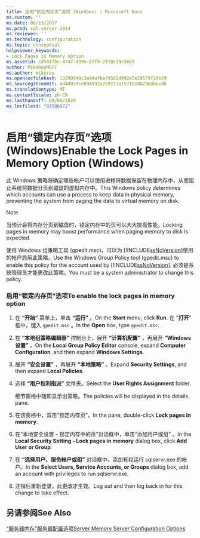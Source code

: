```yaml
---
title: 启用“锁定内存页”选项 (Windows) | Microsoft Docs
ms.custom: ''
ms.date: 06/13/2017
ms.prod: sql-server-2014
ms.reviewer: ''
ms.technology: configuration
ms.topic: conceptual
helpviewer_keywords:
- Lock Pages in Memory option
ms.assetid: cd581fbc-4747-439e-87f9-2f18e39c5bb9
author: MikeRayMSFT
ms.author: mikeray
ms.openlocfilehash: 13290940c3a94a7ba79582d892a5e28670f24b29
ms.sourcegitcommit: ad4d92dce894592a259721a1571b1d8736abacdb
ms.translationtype: MT
ms.contentlocale: zh-CN
ms.lasthandoff: 08/04/2020
ms.locfileid: "87586972"
---
```

# <a name="enable-the-lock-pages-in-memory-option-windows"></a><span data-ttu-id="1ed0c-102">启用“锁定内存页”选项 (Windows)</span><span class="sxs-lookup"><span data-stu-id="1ed0c-102">Enable the Lock Pages in Memory Option (Windows)</span></span>
  <span data-ttu-id="1ed0c-103">此 Windows 策略将确定哪些帐户可以使用进程将数据保留在物理内存中，从而阻止系统将数据分页到磁盘的虚拟内存中。</span><span class="sxs-lookup"><span data-stu-id="1ed0c-103">This Windows policy determines which accounts can use a process to keep data in physical memory, preventing the system from paging the data to virtual memory on disk.</span></span>  
  
> [!NOTE]  
>  <span data-ttu-id="1ed0c-104">当预计会将内存分页到磁盘时，锁定内存中的页可以大大提高性能。</span><span class="sxs-lookup"><span data-stu-id="1ed0c-104">Locking pages in memory may boost performance when paging memory to disk is expected.</span></span>  
  
 <span data-ttu-id="1ed0c-105">使用 Windows 组策略工具 (gpedit.msc)，可以为 [!INCLUDE[ssNoVersion](../../includes/ssnoversion-md.md)]使用的帐户启用此策略。</span><span class="sxs-lookup"><span data-stu-id="1ed0c-105">Use the Windows Group Policy tool (gpedit.msc) to enable this policy for the account used by [!INCLUDE[ssNoVersion](../../includes/ssnoversion-md.md)].</span></span> <span data-ttu-id="1ed0c-106">必须是系统管理员才能更改此策略。</span><span class="sxs-lookup"><span data-stu-id="1ed0c-106">You must be a system administrator to change this policy.</span></span>  
  
### <a name="to-enable-the-lock-pages-in-memory-option"></a><span data-ttu-id="1ed0c-107">启用“锁定内存页”选项</span><span class="sxs-lookup"><span data-stu-id="1ed0c-107">To enable the lock pages in memory option</span></span>  
  
1.  <span data-ttu-id="1ed0c-108">在 **“开始”** 菜单上，单击 **“运行”** 。</span><span class="sxs-lookup"><span data-stu-id="1ed0c-108">On the **Start** menu, click **Run**.</span></span> <span data-ttu-id="1ed0c-109">在 "**打开**" 框中，键入 `gpedit.msc` 。</span><span class="sxs-lookup"><span data-stu-id="1ed0c-109">In the **Open** box, type `gpedit.msc`.</span></span>  
  
2.  <span data-ttu-id="1ed0c-110">在 **“本地组策略编辑器”** 控制台上，展开 **“计算机配置”** ，再展开 **“Windows 设置”** 。</span><span class="sxs-lookup"><span data-stu-id="1ed0c-110">On the **Local Group Policy Editor** console, expand **Computer Configuration**, and then expand **Windows Settings**.</span></span>  
  
3.  <span data-ttu-id="1ed0c-111">展开 **“安全设置”** ，再展开 **“本地策略”** 。</span><span class="sxs-lookup"><span data-stu-id="1ed0c-111">Expand **Security Settings**, and then expand **Local Policies**.</span></span>  
  
4.  <span data-ttu-id="1ed0c-112">选择 **“用户权利指派”** 文件夹。</span><span class="sxs-lookup"><span data-stu-id="1ed0c-112">Select the **User Rights Assignment** folder.</span></span>  
  
     <span data-ttu-id="1ed0c-113">细节窗格中随即显示出策略。</span><span class="sxs-lookup"><span data-stu-id="1ed0c-113">The policies will be displayed in the details pane.</span></span>  
  
5.  <span data-ttu-id="1ed0c-114">在该窗格中，双击“锁定内存页”。</span><span class="sxs-lookup"><span data-stu-id="1ed0c-114">In the pane, double-click **Lock pages in memory**.</span></span>  
  
6.  <span data-ttu-id="1ed0c-115">在“本地安全设置 - 锁定内存中的页”对话框中，单击“添加用户或组” 。</span><span class="sxs-lookup"><span data-stu-id="1ed0c-115">In the **Local Security Setting - Lock pages in memory** dialog box, click **Add User or Group**.</span></span>  
  
7.  <span data-ttu-id="1ed0c-116">在 **“选择用户、服务帐户或组”** 对话框中，添加有权运行 sqlservr.exe 的帐户。</span><span class="sxs-lookup"><span data-stu-id="1ed0c-116">In the **Select Users, Service Accounts, or Groups** dialog box, add an account with privileges to run sqlservr.exe.</span></span>  
  
8.  <span data-ttu-id="1ed0c-117">注销后重新登录，此更改才生效。</span><span class="sxs-lookup"><span data-stu-id="1ed0c-117">Log out and then log back in for this change to take effect.</span></span>  
  
## <a name="see-also"></a><span data-ttu-id="1ed0c-118">另请参阅</span><span class="sxs-lookup"><span data-stu-id="1ed0c-118">See Also</span></span>  
 [<span data-ttu-id="1ed0c-119">“服务器内存”服务器配置选项</span><span class="sxs-lookup"><span data-stu-id="1ed0c-119">Server Memory Server Configuration Options</span></span>](server-memory-server-configuration-options.md)  
  
  
